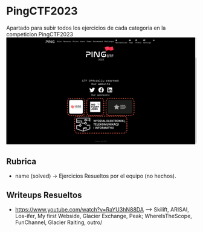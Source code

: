 # PingCTF2023

Apartado para subir todos los ejercicios de cada categoria en la competicion PingCTF2023
![Logo CriptoHack](https://github.com/MaestroKesero/PingCTF2023/blob/main/Wallpaper.png)

## Rubrica

- name (solved) -> Ejercicios Resueltos por el equipo (no hechos).

## Writeups Resueltos
- https://www.youtube.com/watch?v=RaYU3hN88DA --> Skilift, ARISAI, Los-ifer, My first Webside, Glacier Exchange, Peak; WhereIsTheScope, FunChannel, Glacier Raiting, outro/
